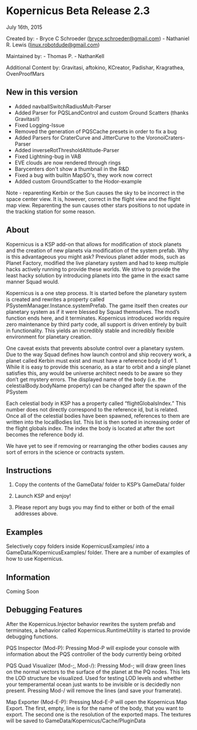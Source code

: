 Kopernicus Beta Release 2.3
==============================
July 16th, 2015

Created by: - Bryce C Schroeder (bryce.schroeder@gmail.com)
   		    - Nathaniel R. Lewis (linux.robotdude@gmail.com)
 
Maintained by: - Thomas P.
			   - NathanKell
 
Additional Content by: Gravitasi, aftokino, KCreator, Padishar, Kragrathea, OvenProofMars

New in this version
-------------------
- Added navballSwitchRadiusMult-Parser
- Added Parser for PQSLandControl and custom Ground Scatters (thanks Gravitasi!)
- Fixed Logging-Issue
- Removed the generation of PQSCache presets in order to fix a bug
- Added Parsers for CraterCurve and JitterCurve to the VoronoiCraters-Parser
- Added inverseRotThresholdAltitude-Parser
- Fixed Lightning-bug in VAB
- EVE clouds are now rendered through rings
- Barycenters don't show a thumbnail in the R&D
- Fixed a bug with builtin MapSO's, they work now correct
- Added custom GroundScatter to the Hodor-example

Note - reparenting Kerbin or the Sun causes the sky to be incorrect in the space center view. It is, however, correct in the flight view and the flight map view.  Reparenting the sun causes other stars positions to not update in the tracking station for some reason.

About
-----
Kopernicus is a KSP add-on that allows for modification of stock planets and the creation of new planets via modification of the system prefab.  Why is this advantageous you might ask?  Previous planet adder mods, such as Planet Factory, modified the live planetary system and had to keep multiple hacks actively running to provide these worlds.  We strive to provide the least hacky solution by introducing planets into the game in the exact same manner Squad would.  

Kopernicus is a one step process.  It is started before the planetary system is created and rewrites a property called PSystemManager.Instance.systemPrefab.  The game itself then creates *our* planetary system as if it were blessed by Squad themselves.  The mod’s function ends here, and it terminates.  Kopernicus introduced worlds require zero maintenance by third party code, all support is driven entirely by built in functionality.  This yields an incredibly stable and incredibly flexible environment for planetary creation.

One caveat exists that prevents absolute control over a planetary system.  Due to the way Squad defines how launch control and ship recovery work, a planet called Kerbin must exist and must have a reference body id of 1.  While it is easy to provide this scenario, as a star to orbit and a single planet satisfies this, any would be universe architect needs to be aware so they don’t get mystery errors. The displayed name of the body (i.e. the celestialBody.bodyName property) can be changed after the spawn of the PSystem  

Each celestial body in KSP has a property called “flightGlobalsIndex.”  This number does not directly correspond to the reference id, but is related.  Once all of the celestial bodies have been spawned, references to them are written into the localBodies list.  This list is then sorted in increasing order of the flight globals index.  The index the body is located at after the sort becomes the reference body id.

We have yet to see if removing or rearranging the other bodies causes any sort of errors in the science or contracts system.


Instructions
------------

1) Copy the contents of the GameData/ folder to KSP’s GameData/ folder

2) Launch KSP and enjoy!

3) Please report any bugs you may find to either or both of the email addresses above.


Examples
----------
Selectively copy folders inside KopernicusExamples/ into a GameData/KopernicusExamples/ folder.  There are a number of examples of how to use Kopernicus.


Information
-----------
Coming Soon

Debugging Features
------------------

After the Kopernicus.Injector behavior rewrites the system prefab and terminates, a behavior called Kopernicus.RuntimeUtility is started to provide debugging functions.

PQS Inspector (Mod-P): Pressing Mod-P will explode your console with information about the PQS controller of the body currently being orbited

PQS Quad Visualizer (Mod-;, Mod-/): Pressing Mod-; will draw green lines on the normal vectors to the surface of the planet at the PQ nodes.  This lets the LOD structure be visualized.  Used for testing LOD levels and whether your temperamental ocean just wants to be invisible or is decidedly non present.  Pressing Mod-/ will remove the lines (and save your framerate).

Map Exporter (Mod-E-P): Pressing Mod-E-P will open the Kopernicus Map Export. The first, empty, line is for the name of the body, that you want to export. The second one is the resolution of the exported maps. The textures will be saved to GameData/Kopernicus/Cache/PluginData
